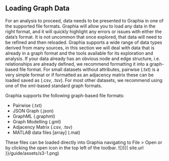## Loading Graph Data

For an analysis to proceed, data needs to be presented to Graphia in one of the supported file formats.  Graphia will allow you to load any data in the right format, and it will quickly highlight any errors or issues with either the data’s format.  It is not uncommon that once explored, that data will need to be refined and then reloaded.
Graphia supports a wide range of data types derived from many sources, in this section we will deal with data that is already in a graph format and the tools available for its exploration and analysis.
If your data already has an obvious node and edge structure, i.e. relationships are already defined, we recommend formatting it into a graph-based file format.  For small datasets without attributes, pairwise (.txt) is a very simple format or if formatted as an adjacency matrix these can be loaded saved as (.csv, .tsv). For most other datasets, we recommend using one of the xml-based standard graph formats. 

Graphia supports the following graph-based file formats:
- Pairwise (.txt)
- JSON Graph (.json)
- GraphML (.graphml)
- Graph Modelling (.gml)
- Adjacency Matrix (.csv, .tsv)
- MATLAB data files [array] (.mat)

These files can be loaded directly into Graphia navigating to File > Open or by clicking the open icon in the top left of the toolbar.
![]({{ site.url }}/guide/assets/s3-1.png)
